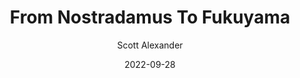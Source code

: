 ---
layout: podcast
title: "From Nostradamus To Fukuyama"
author: Scott Alexander
description: https://astralcodexten.substack.com/p/from-nostradamus-to-fukuyama
date: 2022-09-28
length: 4662064
duration: 1165
guid: from-nostradamus-to-fukuyama
---